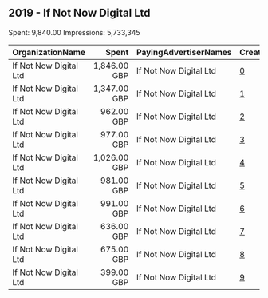 ## 2019 - If Not Now Digital Ltd 
Spent: 9,840.00
Impressions: 5,733,345

|OrganizationName|Spent|PayingAdvertiserNames|CreativeUrls|Impressions|Genders|AgeBrackets|CountryCodes|BillingAddresses|CandidateBallotInformation|
|:---|---:|:---|:---|---:|:---|:---|:---|:---|:---|
|If Not Now Digital Ltd|1,846.00 GBP|If Not Now Digital Ltd|[0](https://www.snap.com/political-ads/asset/bd205ed9ab2ed60141ecaacbdc4107c5159c996ce3814f423183ee5a0f78527e?mediaType=mp4)|1,485,236||16-30|united kingdom|GB|Register to vote|
|If Not Now Digital Ltd|1,347.00 GBP|If Not Now Digital Ltd|[1](https://www.snap.com/political-ads/asset/32c63c1105bacb4f4480d471e836d0f19619714eae6de7523b8129f6ad343a6e?mediaType=mp4)|710,273||18-30|united kingdom|GB|Register to Vote|
|If Not Now Digital Ltd|962.00 GBP|If Not Now Digital Ltd|[2](https://www.snap.com/political-ads/asset/661fd222a157c85932f4d89009df4b46eeb0294d0d7f7e1dd9915844cfbb7568?mediaType=mp4)|657,747||18-30|united kingdom|GB|Register to vote|
|If Not Now Digital Ltd|977.00 GBP|If Not Now Digital Ltd|[3](https://www.snap.com/political-ads/asset/ffc710dd9c43f4d7794a2ac2059d3d04c0006e654904010ba715fc3f33c723e2?mediaType=mp4)|518,432||18-30|united kingdom|GB|Register to Vote|
|If Not Now Digital Ltd|1,026.00 GBP|If Not Now Digital Ltd|[4](https://www.snap.com/political-ads/asset/32c63c1105bacb4f4480d471e836d0f19619714eae6de7523b8129f6ad343a6e?mediaType=mp4)|475,439||18-30|united kingdom|GB|Register to Vote|
|If Not Now Digital Ltd|981.00 GBP|If Not Now Digital Ltd|[5](https://www.snap.com/political-ads/asset/661fd222a157c85932f4d89009df4b46eeb0294d0d7f7e1dd9915844cfbb7568?mediaType=mp4)|470,334||18-30|united kingdom|GB|Register to Vote|
|If Not Now Digital Ltd|991.00 GBP|If Not Now Digital Ltd|[6](https://www.snap.com/political-ads/asset/ffc710dd9c43f4d7794a2ac2059d3d04c0006e654904010ba715fc3f33c723e2?mediaType=mp4)|442,481||18-30|united kingdom|GB|Register to Vote|
|If Not Now Digital Ltd|636.00 GBP|If Not Now Digital Ltd|[7](https://www.snap.com/political-ads/asset/ffc710dd9c43f4d7794a2ac2059d3d04c0006e654904010ba715fc3f33c723e2?mediaType=mp4)|382,199||18-30|united kingdom|GB|Register to vote|
|If Not Now Digital Ltd|675.00 GBP|If Not Now Digital Ltd|[8](https://www.snap.com/political-ads/asset/661fd222a157c85932f4d89009df4b46eeb0294d0d7f7e1dd9915844cfbb7568?mediaType=mp4)|344,882||18-30|united kingdom|GB|Register to Vote|
|If Not Now Digital Ltd|399.00 GBP|If Not Now Digital Ltd|[9](https://www.snap.com/political-ads/asset/32c63c1105bacb4f4480d471e836d0f19619714eae6de7523b8129f6ad343a6e?mediaType=mp4)|246,322||18-30|united kingdom|GB|Register to vote|
